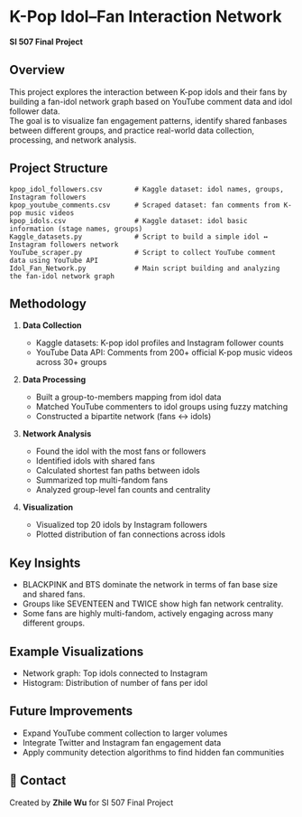 # K-Pop Idol–Fan Interaction Network  
**SI 507 Final Project**

## Overview

This project explores the interaction between K-pop idols and their fans by building a fan-idol network graph based on YouTube comment data and idol follower data.  
The goal is to visualize fan engagement patterns, identify shared fanbases between different groups, and practice real-world data collection, processing, and network analysis.

## Project Structure

```plaintext
kpop_idol_followers.csv        # Kaggle dataset: idol names, groups, Instagram followers
kpop_youtube_comments.csv      # Scraped dataset: fan comments from K-pop music videos
kpop_idols.csv                 # Kaggle dataset: idol basic information (stage names, groups)
Kaggle_datasets.py             # Script to build a simple idol ↔ Instagram followers network
YouTube_scraper.py             # Script to collect YouTube comment data using YouTube API
Idol_Fan_Network.py            # Main script building and analyzing the fan-idol network graph
```

## Methodology

1. **Data Collection**  
   - Kaggle datasets: K-pop idol profiles and Instagram follower counts  
   - YouTube Data API: Comments from 200+ official K-pop music videos across 30+ groups

2. **Data Processing**  
   - Built a group-to-members mapping from idol data
   - Matched YouTube commenters to idol groups using fuzzy matching
   - Constructed a bipartite network (fans ↔ idols)

3. **Network Analysis**  
   - Found the idol with the most fans or followers
   - Identified idols with shared fans
   - Calculated shortest fan paths between idols
   - Summarized top multi-fandom fans
   - Analyzed group-level fan counts and centrality

4. **Visualization**  
   - Visualized top 20 idols by Instagram followers
   - Plotted distribution of fan connections across idols


## Key Insights

- BLACKPINK and BTS dominate the network in terms of fan base size and shared fans.
- Groups like SEVENTEEN and TWICE show high fan network centrality.
- Some fans are highly multi-fandom, actively engaging across many different groups.

## Example Visualizations

- Network graph: Top idols connected to Instagram
- Histogram: Distribution of number of fans per idol

## Future Improvements

- Expand YouTube comment collection to larger volumes
- Integrate Twitter and Instagram fan engagement data
- Apply community detection algorithms to find hidden fan communities

## 📧 Contact

Created by **Zhile Wu** for SI 507 Final Project  
